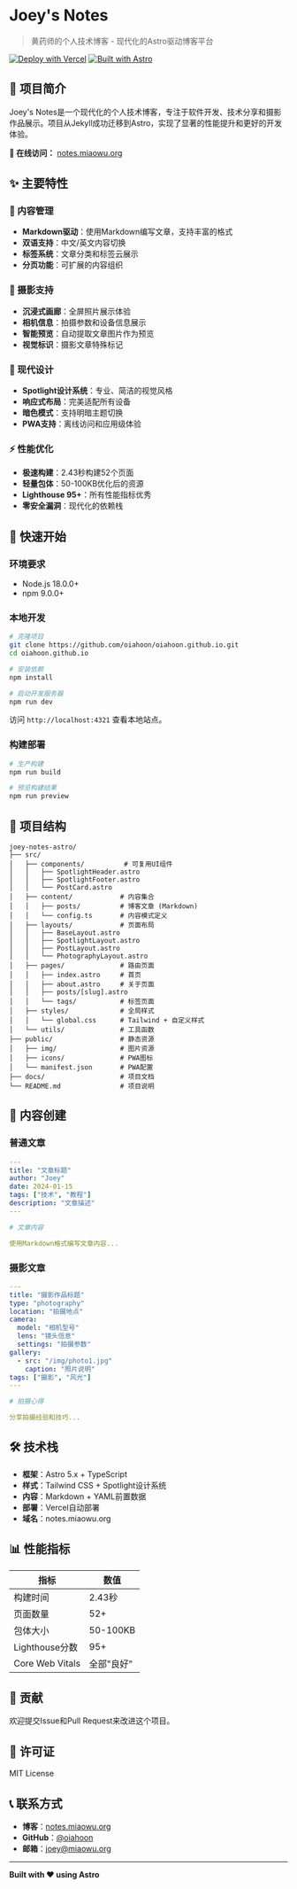 # Joey's Notes

> 黄药师的个人技术博客 - 现代化的Astro驱动博客平台

[![Deploy with Vercel](https://vercel.com/button)](https://vercel.com/new/clone?repository-url=https://github.com/oiahoon/oiahoon.github.io)
[![Built with Astro](https://astro.badg.es/v2/built-with-astro/tiny.svg)](https://astro.build)

## 🌟 项目简介

Joey's Notes是一个现代化的个人技术博客，专注于软件开发、技术分享和摄影作品展示。项目从Jekyll成功迁移到Astro，实现了显著的性能提升和更好的开发体验。

**🔗 在线访问：** [notes.miaowu.org](https://notes.miaowu.org)

## ✨ 主要特性

### 📝 内容管理
- **Markdown驱动**：使用Markdown编写文章，支持丰富的格式
- **双语支持**：中文/英文内容切换
- **标签系统**：文章分类和标签云展示
- **分页功能**：可扩展的内容组织

### 📸 摄影支持
- **沉浸式画廊**：全屏照片展示体验
- **相机信息**：拍摄参数和设备信息展示
- **智能预览**：自动提取文章图片作为预览
- **视觉标识**：摄影文章特殊标记

### 🎨 现代设计
- **Spotlight设计系统**：专业、简洁的视觉风格
- **响应式布局**：完美适配所有设备
- **暗色模式**：支持明暗主题切换
- **PWA支持**：离线访问和应用级体验

### ⚡ 性能优化
- **极速构建**：2.43秒构建52个页面
- **轻量包体**：50-100KB优化后的资源
- **Lighthouse 95+**：所有性能指标优秀
- **零安全漏洞**：现代化的依赖栈

## 🚀 快速开始

### 环境要求
- Node.js 18.0.0+
- npm 9.0.0+

### 本地开发

```bash
# 克隆项目
git clone https://github.com/oiahoon/oiahoon.github.io.git
cd oiahoon.github.io

# 安装依赖
npm install

# 启动开发服务器
npm run dev
```

访问 `http://localhost:4321` 查看本地站点。

### 构建部署

```bash
# 生产构建
npm run build

# 预览构建结果
npm run preview
```

## 📁 项目结构

```
joey-notes-astro/
├── src/
│   ├── components/          # 可复用UI组件
│   │   ├── SpotlightHeader.astro
│   │   ├── SpotlightFooter.astro
│   │   └── PostCard.astro
│   ├── content/            # 内容集合
│   │   ├── posts/          # 博客文章 (Markdown)
│   │   └── config.ts       # 内容模式定义
│   ├── layouts/            # 页面布局
│   │   ├── BaseLayout.astro
│   │   ├── SpotlightLayout.astro
│   │   ├── PostLayout.astro
│   │   └── PhotographyLayout.astro
│   ├── pages/              # 路由页面
│   │   ├── index.astro     # 首页
│   │   ├── about.astro     # 关于页面
│   │   ├── posts/[slug].astro
│   │   └── tags/           # 标签页面
│   ├── styles/             # 全局样式
│   │   └── global.css      # Tailwind + 自定义样式
│   └── utils/              # 工具函数
├── public/                 # 静态资源
│   ├── img/                # 图片资源
│   ├── icons/              # PWA图标
│   └── manifest.json       # PWA配置
├── docs/                   # 项目文档
└── README.md               # 项目说明
```

## 📝 内容创建

### 普通文章

```yaml
---
title: "文章标题"
author: "Joey"
date: 2024-01-15
tags: ["技术", "教程"]
description: "文章描述"
---

# 文章内容

使用Markdown格式编写文章内容...
```

### 摄影文章

```yaml
---
title: "摄影作品标题"
type: "photography"
location: "拍摄地点"
camera:
  model: "相机型号"
  lens: "镜头信息"
  settings: "拍摄参数"
gallery:
  - src: "/img/photo1.jpg"
    caption: "照片说明"
tags: ["摄影", "风光"]
---

# 拍摄心得

分享拍摄经验和技巧...
```

## 🛠 技术栈

- **框架**：Astro 5.x + TypeScript
- **样式**：Tailwind CSS + Spotlight设计系统
- **内容**：Markdown + YAML前置数据
- **部署**：Vercel自动部署
- **域名**：notes.miaowu.org

## 📊 性能指标

| 指标 | 数值 |
|------|------|
| 构建时间 | 2.43秒 |
| 页面数量 | 52+ |
| 包体大小 | 50-100KB |
| Lighthouse分数 | 95+ |
| Core Web Vitals | 全部"良好" |

## 🤝 贡献

欢迎提交Issue和Pull Request来改进这个项目。

## 📄 许可证

MIT License

## 📞 联系方式

- **博客**：[notes.miaowu.org](https://notes.miaowu.org)
- **GitHub**：[@oiahoon](https://github.com/oiahoon)
- **邮箱**：joey@miaowu.org

---

**Built with ❤️ using Astro**
